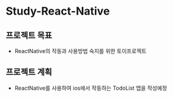 # Study-React-Native

## 프로젝트 목표

- ReactNative의 작동과 사용방법 숙지를 위한 토이프로젝트

## 프로젝트 계획

- ReactNative를 사용하여 ios에서 작동하는 TodoList 앱을 작성예정
